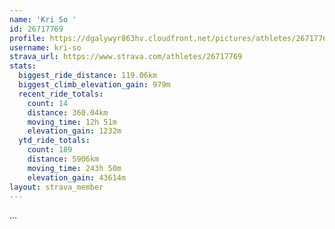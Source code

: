 ```yaml
---
name: 'Kri So '
id: 26717769
profile: https://dgalywyr863hv.cloudfront.net/pictures/athletes/26717769/7761026/13/large.jpg
username: kri-so
strava_url: https://www.strava.com/athletes/26717769
stats:
  biggest_ride_distance: 119.06km
  biggest_climb_elevation_gain: 979m
  recent_ride_totals:
    count: 14
    distance: 360.04km
    moving_time: 12h 51m
    elevation_gain: 1232m
  ytd_ride_totals:
    count: 189
    distance: 5906km
    moving_time: 243h 50m
    elevation_gain: 43614m
layout: strava_member
--- 
```

...
